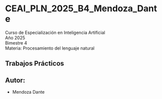 # CEAI_PLN_2025_B4_Mendoza_Dante

Curso de Especialización en Inteligencia Artificial  
Año 2025  
Bimestre 4  
Materia: Procesamiento del lenguaje natural  


**Trabajos Prácticos**
---

## Autor:
* Mendoza Dante
